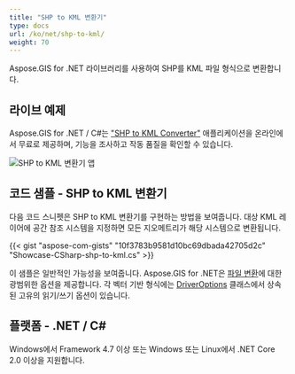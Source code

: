 ```yaml
---
title: "SHP to KML 변환기"
type: docs
url: /ko/net/shp-to-kml/
weight: 70
---
```


Aspose.GIS for .NET 라이브러리를 사용하여 SHP를 KML 파일 형식으로 변환합니다.

## **라이브 예제**

Aspose.GIS for .NET / C#는 ["SHP to KML Converter"](https://products.aspose.app/gis/conversion/shp-to-kml) 애플리케이션을 온라인에서 무료로 제공하며, 기능을 조사하고 작동 품질을 확인할 수 있습니다.

![SHP to KML 변환기 앱](conversion.png)

## **코드 샘플 - SHP to KML 변환기**

다음 코드 스니펫은 SHP to KML 변환기를 구현하는 방법을 보여줍니다. 대상 KML 레이어에 공간 참조 시스템을 지정하면 모든 지오메트리가 해당 시스템으로 변환됩니다. 

{{< gist "aspose-com-gists" "10f3783b9581d10bc69dbada42705d2c" "Showcase-CSharp-shp-to-kml.cs" >}}

이 샘플은 일반적인 가능성을 보여줍니다. Aspose.GIS for .NET은 [파일 변환](https://docs.aspose.com/gis/net/vector-layers/)에 대한 광범위한 옵션을 제공합니다. 각 벡터 기반 형식에는 [DriverOptions](https://reference.aspose.com/gis/net/aspose.gis/driveroptions) 클래스에서 상속된 고유의 읽기/쓰기 옵션이 있습니다.

## **플랫폼 - .NET / C#**

Windows에서 Framework 4.7 이상 또는 Windows 또는 Linux에서 .NET Core 2.0 이상을 지원합니다.
